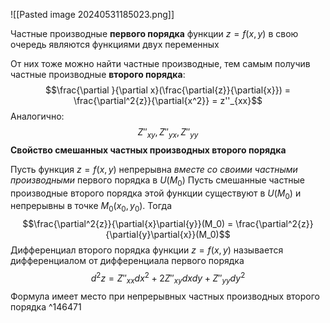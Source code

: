 ![[Pasted image 20240531185023.png]]

Частные производные **первого порядка** функции $z = f(x,y)$ в свою очередь являются функциями двух переменных

От них тоже можно найти частные производные, тем самым получив частные производные **второго порядка**: $$\frac{\partial }{\partial x}(\frac{\partial{z}}{\partial{x}}) = \frac{\partial^2{z}}{\partial{x^2}} = z''_{xx}$$Аналогично: $$Z''_{xy}, Z''_{yx}, Z''_{yy}$$
**Свойство смешанных частных производных второго порядка**

Пусть функция $z = f(x,y)$ непрерывна *вместе со своими частными производными* первого порядка в $U(M_0)$
Пусть смешанные частные производные второго порядка этой функции существуют в $U(M_0)$ и непрерывны в точке $M_0(x_0, y_0)$. Тогда $$\frac{\partial^2{z}}{\partial{x}\partial{y}}(M_0) = \frac{\partial^2{z}}{\partial{y}\partial{x}}(M_0)$$Дифференциал второго порядка функции $z = f(x,y)$ называется дифференциалом от дифференциала первого порядка
$$d^2z = Z''_{xx}dx^2 + 2Z''_{xy}dxdy + Z''_{yy}dy^2$$
Формула имеет место при непрерывных частных производных второго порядка ^146471

